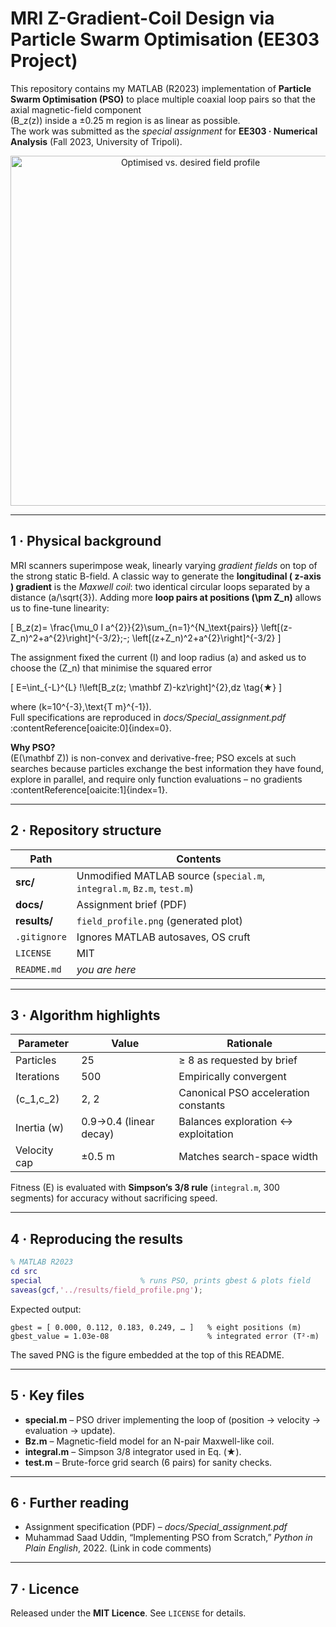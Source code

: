 # MRI Z-Gradient-Coil Design via Particle Swarm Optimisation (EE303 Project)

This repository contains my MATLAB (R2023) implementation of **Particle Swarm Optimisation (PSO)** to place
multiple coaxial loop pairs so that the axial magnetic-field component  
\(B_z(z)\) inside a ±0.25 m region is as linear as possible.  
The work was submitted as the *special assignment* for **EE303 · Numerical Analysis** (Fall 2023, University of Tripoli).

<p align="center">
  <img src="results/field_profile.png" width="560"
       alt="Optimised vs. desired field profile">
</p>

---

## 1 · Physical background

MRI scanners superimpose weak, linearly varying *gradient fields* on top of the strong
static B-field. A classic way to generate the **longitudinal ( z-axis ) gradient**
is the *Maxwell coil*: two identical circular loops separated by a distance \(a/\sqrt{3}\).
Adding more **loop pairs at positions \(\pm Z_n\)** allows us to fine-tune linearity:  

\[
B_z(z)= \frac{\mu_0 I a^{2}}{2}\sum_{n=1}^{N_\text{pairs}}
\left[(z-Z_n)^2+a^{2}\right]^{-3/2}\;-\;
\left[(z+Z_n)^2+a^{2}\right]^{-3/2}
\]

The assignment fixed the current \(I\) and loop radius \(a\) and asked us to
choose the \(Z_n\) that minimise the squared error

\[
E=\int_{-L}^{L}
\!\left[B_z(z; \mathbf Z)-kz\right]^{2}\,dz
\tag{★}
\]

where \(k=10^{-3}\,\text{T m}^{-1}\).  
Full specifications are reproduced in *docs/Special_assignment.pdf* :contentReference[oaicite:0]{index=0}.

**Why PSO?**  
\(E(\mathbf Z)\) is non-convex and derivative-free; PSO excels at such searches
because particles exchange the best information they have found, explore in parallel, and
require only function evaluations – no gradients :contentReference[oaicite:1]{index=1}.

---

## 2 · Repository structure

| Path | Contents |
|------|----------|
| **src/** | Unmodified MATLAB source (`special.m`, `integral.m`, `Bz.m`, `test.m`) |
| **docs/** | Assignment brief (PDF) |
| **results/** | `field_profile.png` (generated plot) |
| `.gitignore` | Ignores MATLAB autosaves, OS cruft |
| `LICENSE` | MIT |
| `README.md` | *you are here* |

---

## 3 · Algorithm highlights

| Parameter | Value | Rationale |
|-----------|-------|-----------|
| Particles | 25 | ≥ 8 as requested by brief |
| Iterations | 500 | Empirically convergent |
| \(c_1,c_2\) | 2, 2 | Canonical PSO acceleration constants |
| Inertia \(w\) | 0.9→0.4 (linear decay) | Balances exploration ↔ exploitation |
| Velocity cap | ±0.5 m | Matches search-space width |

Fitness \(E\) is evaluated with **Simpson’s 3/8 rule** (`integral.m`, 300 segments) for
accuracy without sacrificing speed.

---

## 4 · Reproducing the results

```matlab
% MATLAB R2023
cd src
special                      % runs PSO, prints gbest & plots field
saveas(gcf,'../results/field_profile.png');
````

Expected output:

```
gbest = [ 0.000, 0.112, 0.183, 0.249, … ]   % eight positions (m)
gbest_value = 1.03e-08                      % integrated error (T²·m)
```

The saved PNG is the figure embedded at the top of this README.

---

## 5 · Key files

* **special.m** – PSO driver implementing the loop of (position → velocity → evaluation → update).
* **Bz.m** – Magnetic-field model for an N-pair Maxwell-like coil.
* **integral.m** – Simpson 3/8 integrator used in Eq. (★).
* **test.m** – Brute-force grid search (6 pairs) for sanity checks.

---

## 6 · Further reading

* Assignment specification (PDF) – *docs/Special\_assignment.pdf*&#x20;
* Muhammad Saad Uddin, “Implementing PSO from Scratch,” *Python in Plain English*, 2022. (Link in code comments)&#x20;

---

## 7 · Licence

Released under the **MIT Licence**. See `LICENSE` for details.
